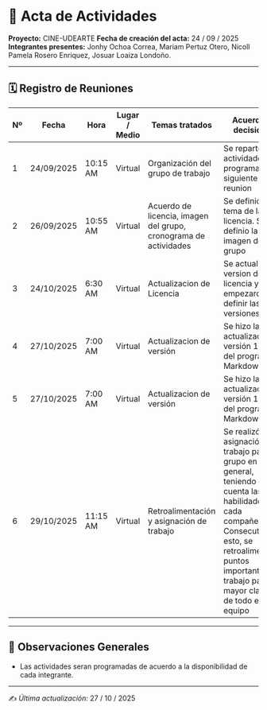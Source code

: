 # 📑 Acta de Actividades  

**Proyecto:** CINE-UDEARTE 
**Fecha de creación del acta:** 24 / 09 / 2025 
**Integrantes presentes:** Jonhy Ochoa Correa, Mariam Pertuz Otero, Nicoll Pamela Rosero Enriquez, Josuar Loaiza Londoño. 

---

## 🗓️ Registro de Reuniones  

| Nº | Fecha | Hora | Lugar / Medio | Temas tratados | Acuerdos y decisiones | Responsables | Próxima reunión |
|----|-------|------|---------------|----------------|-----------------------|--------------|-----------------|
| 1  | 24/09/2025 | 10:15 AM | Virtual | Organización del grupo de trabajo | Se reparten las actividades. Se programa la siguiente reunion | Jonhy Ochoa, Mariam Pertuz, Josuar Loaiza, Nicoll Rosero | 26/09/25 |
| 2  | 26/09/2025 | 10:55 AM | Virtual | Acuerdo de licencia, imagen del grupo, cronograma de actividades | Se definió el tema de la licencia. Se definio la imagen del grupo | Mariam Pertuz, Jonhy Ochoa, Josuar Loaiza, Nicoll Rosero | 24/10/25 |
| 3  | 24/10/2025 | 6:30 AM |  Virtual | Actualizacion de Licencia  | Se actualizó la version de la licencia y se empezaron a definir las versiones | Jonhy Ochoa | 27/10/25 |
| 4 | 27/10/2025 | 7:00 AM |  Virtual | Actualizacion de versión  | Se hizo la actualizacion versión 1.1.0 del programa en Markdown | Jonhy Ochoa | 29/10/25 |
| 5 | 27/10/2025 | 7:00 AM |  Virtual | Actualizacion de versión  | Se hizo la actualizacion versión 1.1.0 del programa en Markdown | Jonhy Ochoa | 29/10/25 |
| 6 | 29/10/2025 | 11:15 AM |  Virtual | Retroalimentación y asignación de trabajo | Se realizó la asignación de trabajo para el grupo en general, teniendo en cuenta las habilidades de cada compañero. Consecutivo a esto, se retroalimentaron puntos importantes del trabajo para mayor claridad de todo el equipo | Josuar Loaiza | 02/11/25 |


---

## 📝 Observaciones Generales  
- Las actividades seran programadas de acuerdo a la disponibilidad de cada integrante. 
    

---

✍️ *Última actualización:* 27 / 10 / 2025
